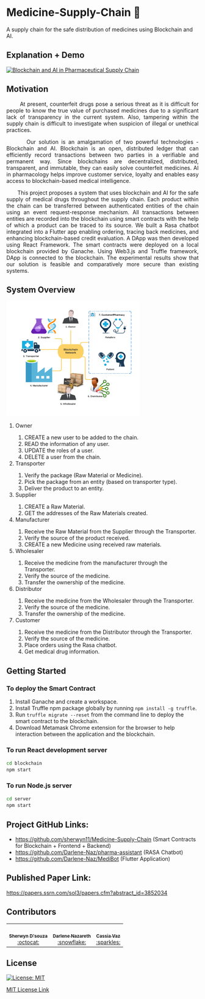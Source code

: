 # Medicine-Supply-Chain :pill:

A supply chain for the safe distribution of medicines using Blockchain and AI.

## Explanation + Demo
[![Blockchain and AI in Pharmaceutical Supply Chain](https://img.youtube.com/vi/uQZH6UH1lyY/0.jpg)](https://www.youtube.com/watch?v=uQZH6UH1lyY)

## Motivation
<p align="justify">
&nbsp;&nbsp;&nbsp;&nbsp;&nbsp;&nbsp;&nbsp;At present, counterfeit drugs pose a serious threat as it is difficult for people to know the true value of purchased medicines due to a significant lack of transparency in the current system. Also, tampering within the supply chain is difficult to investigate when suspicion of illegal or unethical practices. 
</p>
<p align="justify">
&nbsp;&nbsp;&nbsp;&nbsp;&nbsp;&nbsp;&nbsp;Our solution is an amalgamation of two powerful technologies - Blockchain and AI. Blockchain is an open, distributed ledger that can efficiently record transactions between two parties in a verifiable and permanent way. Since blockchains are decentralized, distributed, transparent, and immutable, they can easily solve counterfeit medicines. AI in pharmacology helps improve customer service, loyalty and enables easy access to blockchain-based medical intelligence. 
</p>
<p align="justify">
&nbsp;&nbsp;&nbsp;&nbsp;&nbsp;&nbsp;&nbsp;This project proposes a system that uses blockchain and AI for the safe supply of medical drugs throughout the supply chain. Each product within the chain can be transferred between authenticated entities of the chain using an event request-response mechanism. All transactions between entities are recorded into the blockchain using smart contracts with the help of which a product can be traced to its source. We built a Rasa chatbot integrated into a Flutter app enabling ordering, tracing back medicines, and enhancing blockchain-based credit evaluation. A DApp was then developed using React Framework. The smart contracts were deployed on a local blockchain provided by Ganache. Using Web3.js and Truffle framework, DApp is connected to the blockchain. The experimental results show that our solution is feasible and comparatively more secure than existing systems.
</p>


## System Overview

<img src="assets/sys_overview.png" height="300px" width="350px"/>

<ol>
  <li>Owner</li>
  <ol>
    <li>CREATE a new user to be added to the chain.</li>
    <li>READ the information of any user.</li>
    <li>UPDATE the roles of a user.</li>
    <li>DELETE a user from the chain.</li>
  </ol>
  <li>Transporter</li>
  <ol>
    <li>Verify the package (Raw Material or Medicine).</li>
    <li>Pick the package from an entity (based on transporter type).</li>
    <li>Deliver the product to an entity.</li>
  </ol>
  <li>Supplier</li>
  <ol>
    <li>CREATE a Raw Material.</li>
    <li>GET the addresses of the Raw Materials created.</li>
  </ol>
  <li>Manufacturer</li>
  <ol>
    <li>Receive the Raw Material from the Supplier through the Transporter.</li>
    <li>Verify the source of the product received.</li>
    <li>CREATE a new Medicine using received raw materials.</li>
  </ol>
  <li>Wholesaler</li>
  <ol>
    <li>Receive the medicine from the manufacturer through the Transporter.</li>
    <li>Verify the source of the medicine.</li>
    <li>Transfer the ownership of the medicine.</li>
  </ol>
  <li>Distributor</li>
  <ol>
    <li>Receive the medicine from the Wholesaler through the Transporter.</li>
    <li>Verify the source of the medicine.</li>
    <li>Transfer the ownership of the medicine.</li>
  </ol>
  <li>Customer</li>
  <ol>
    <li>Receive the medicine from the Distributor through the Transporter.</li>
    <li>Verify the source of the medicine.</li>
    <li>Place orders using the Rasa chatbot.</li>
    <li>Get medical drug information.</li>
  </ol>
</ol>

## Getting Started

### To deploy the Smart Contract

1. Install Ganache and create a workspace.
2. Install Truffle npm package globally by running ```npm install -g truffle```.
3. Run ```truffle migrate --reset``` from the command line to deploy the smart contract to the blockchain.
4. Download Metamask Chrome extension for the browser to help interaction between the application and the blockchain.

### To run React development server

```bash
cd blockchain
npm start
```

### To run Node.js server
```bash
cd server
npm start
```


## Project GitHub Links:
- https://github.com/sherwyn11/Medicine-Supply-Chain (Smart Contracts for Blockchain + Frontend + Backend)
- https://github.com/Darlene-Naz/pharma-assistant (RASA Chatbot)
- https://github.com/Darlene-Naz/MediBot (Flutter Application)

## Published Paper Link:
https://papers.ssrn.com/sol3/papers.cfm?abstract_id=3852034

## Contributors

<table>
  <tr>
    <td align="center"><a href="https://github.com/sherwyn11"><img src="https://avatars.githubusercontent.com/u/43489167?v=3?s=100" width="100px;" alt=""/><br /><sub><b>Sherwyn D'souza</b></sub></a><br /><a href="" title="">:octocat:</a></td>
    <td align="center"><a href="https://github.com/Darlene-Naz"><img src="https://avatars.githubusercontent.com/u/46684660?v=3?s=100" width="100px;" alt=""/><br /><sub><b>Darlene Nazareth</b></sub></a><br /><a href="" title="">:snowflake:</a></td>
    <td align="center"><a href="https://github.com/CassiaVaz"><img src="https://avatars.githubusercontent.com/u/54650944?v=3?s=100" width="100px;" alt=""/><br /><sub><b>Cassia Vaz</b></sub></a><br /><a href="" title="">:sparkles:</a></td></td>
  </tr>
 </table>

## License

[![License: MIT](https://img.shields.io/badge/License-MIT-yellow.svg?style=flat-square)](https://opensource.org/licenses/MIT)

[MIT License Link](https://github.com/sherwyn11/Medicine-Supply-Chain/blob/master/LICENSE)
